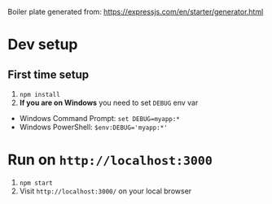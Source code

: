 Boiler plate generated from: https://expressjs.com/en/starter/generator.html

# Dev setup
## First time setup
1. `npm install`
2. **If you are on Windows** you need to set `DEBUG` env var
  * Windows Command Prompt: `set DEBUG=myapp:*`
  * Windows PowerShell: `$env:DEBUG='myapp:*'`

# Run on `http://localhost:3000`
1. `npm start`
2. Visit `http://localhost:3000/` on your local browser



